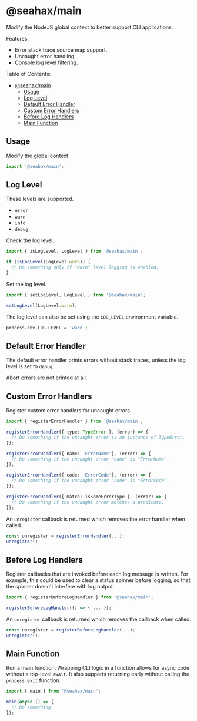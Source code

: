 # @seahax/main

Modify the NodeJS global context to better support CLI applications.

Features:
- Error stack trace source map support.
- Uncaught error handling.
- Console log level filtering.

Table of Contents:
- [@seahax/main](#seahaxmain)
  - [Usage](#usage)
  - [Log Level](#log-level)
  - [Default Error Handler](#default-error-handler)
  - [Custom Error Handlers](#custom-error-handlers)
  - [Before Log Handlers](#before-log-handlers)
  - [Main Function](#main-function)


## Usage

Modify the global context.

```ts
import '@seahax/main';
```

## Log Level

These levels are supported.

- `error`
- `warn`
- `info`
- `debug`

Check the log level.

```ts
import { isLogLevel, LogLevel } from '@seahax/main';

if (isLogLevel(LogLevel.warn)) {
  // Do something only if "warn" level logging is enabled.
}
```

Set the log level.

```ts
import { setLogLevel, LogLevel } from '@seahax/main';

setLogLevel(LogLevel.warn);
```

The log level can also be set using the `LOG_LEVEL` environment variable.

```sh
process.env.LOG_LEVEL = 'warn';
```

## Default Error Handler

The default error handler prints errors without stack traces, unless the log level is set to `debug`.

Abort errors are not printed at all.

## Custom Error Handlers

Register custom error handlers for uncaught errors.

```ts
import { registerErrorHandler } from '@seahax/main';

registerErrorHandler({ type: TypeError }, (error) => {
  // Do something if the uncaught error is an instance of TypeError.
});

registerErrorHandler({ name: 'ErrorName'}, (error) => {
  // Do something if the uncaught error "name" is "ErrorName".
});

registerErrorHandler({ code: 'ErrorCode'}, (error) => {
  // Do something if the uncaught error "code" is "ErrorCode".
});

registerErrorHandler({ match: isSomeErrorType }, (error) => {
  // Do something if the uncaught error matches a predicate.
});
```

An `unregister` callback is returned which removes the error handler when called.

```ts
const unregister = registerErrorHandler(...);
unregister();
```

## Before Log Handlers

Register callbacks that are invoked before each log message is written. For example, this could be used to clear a status spinner before logging, so that the spinner doesn't interfere with log output.

```ts
import { registerBeforeLogHandler } from '@seahax/main';

registerBeforeLogHandler(() => { ... });
```

An `unregister` callback is returned which removes the callback when called.

```ts
const unregister = registerBeforeLogHandler(...);
unregister();
```

## Main Function

Run a main function. Wrapping CLI logic in a function allows for async code without a top-level `await`. It also supports returning early without calling the `process.exit` function.

```ts
import { main } from '@seahax/main';

main(async () => {
  // Do something.
});
```